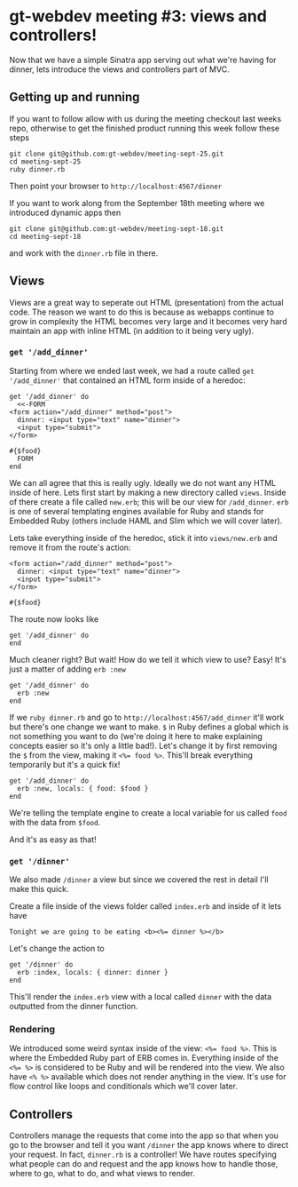 # gt-webdev meeting #3: views and controllers!

Now that we have a simple Sinatra app serving out what we're having for dinner, lets introduce the views and controllers part of MVC.

## Getting up and running

If you want to follow allow with us during the meeting checkout last weeks repo, otherwise to get the finished product running this week follow these steps

    git clone git@github.com:gt-webdev/meeting-sept-25.git
    cd meeting-sept-25
    ruby dinner.rb

Then point your browser to ``http://localhost:4567/dinner``

If you want to work along from the September 18th meeting where we introduced dynamic apps then

    git clone git@github.com:gt-webdev/meeting-sept-18.git
    cd meeting-sept-18

and work with the ``dinner.rb`` file in there.

## Views

Views are a great way to seperate out HTML (presentation) from the actual code. The reason we want to do this is because as webapps continue to grow in complexity the HTML becomes very large and it becomes very hard maintain an app with inline HTML (in addition to it being very ugly). 

### ``get '/add_dinner'``

Starting from where we ended last week, we had a route called ``get '/add_dinner'`` that contained an HTML form inside of a heredoc:

    get '/add_dinner' do
      <<-FORM
    <form action="/add_dinner" method="post">
      dinner: <input type="text" name="dinner">
      <input type="submit">
    </form>

    #{$food}
      FORM
    end
    
We can all agree that this is really ugly. Ideally we do not want any HTML inside of here. Lets first start by making a new directory called ``views``. Inside of there create a file called ``new.erb``; this will be our view for ``/add_dinner``. ``erb`` is one of several templating engines available for Ruby and stands for Embedded Ruby (others include HAML and Slim which we will cover later). 

Lets take everything inside of the heredoc, stick it into ``views/new.erb`` and remove it from the route's action:

    <form action="/add_dinner" method="post">
      dinner: <input type="text" name="dinner">
      <input type="submit">
    </form>

    #{$food}
    
The route now looks like

    get '/add_dinner' do
    end
    
Much cleaner right? But wait! How do we tell it which view to use? Easy! It's just a matter of adding ``erb :new``

    get '/add_dinner' do
      erb :new
    end
    
If we ``ruby dinner.rb`` and go to ``http://localhost:4567/add_dinner`` it'll work but there's one change we want to make. ``$`` in Ruby defines a global which is not something you want to do (we're doing it here to make explaining concepts easier so it's only a little bad!). Let's change it by first removing the ``$`` from the view, making it ``<%= food %>``. This'll break everything temporarily but it's a quick fix!

    get '/add_dinner' do
      erb :new, locals: { food: $food }
    end
    
We're telling the template engine to create a local variable for us called ``food`` with the data from ``$food``.

And it's as easy as that!

### ``get '/dinner'``

We also made ``/dinner`` a view but since we covered the rest in detail I'll make this quick.

Create a file inside of the views folder called ``index.erb`` and inside of it lets have

    Tonight we are going to be eating <b><%= dinner %></b>

Let's change the action to

    get '/dinner' do
      erb :index, locals: { dinner: dinner }
    end
    
This'll render the ``index.erb`` view with a local called ``dinner`` with the data outputted from the dinner function.

### Rendering

We introduced some weird syntax inside of the view: ``<%= food %>``. This is where the Embedded Ruby part of ERB comes in. Everything inside of the ``<%= %>`` is considered to be Ruby and will be rendered into the view. We also have ``<% %>`` available which does not render anything in the view. It's use for flow control like loops and conditionals which we'll cover later.

## Controllers

Controllers manage the requests that come into the app so that when you go to the browser and tell it you want ``/dinner`` the app knows where to direct your request. In fact, ``dinner.rb`` is a controller! We have routes specifying what people can do and request and the app knows how to handle those, where to go, what to do, and what views to render.